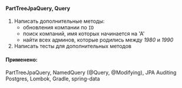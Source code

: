 #### PartTreeJpaQuery, Query
1) Написать дополнительные методы:
    - обновления компании по `ID`
    - поиск компаний, имя которых начинается на 'А'
    - найти всех админов, которые родились между *1980* и *1990*
2) Написать тесты для дополнительных методов

#### Применено:
PartTreeJpaQuery, NamedQuery (@Query, @Modifying), JPA Auditing
Postgres, Lombok, Gradle, spring-data
